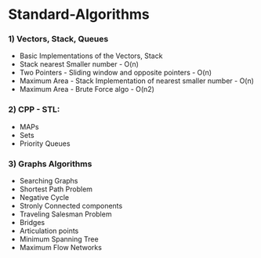 # Standard-Algorithms

### 1) Vectors, Stack, Queues
- Basic Implementations of the Vectors, Stack
- Stack nearest Smaller number - O(n)
- Two Pointers - Sliding window and opposite pointers - O(n)
- Maximum Area - Stack Implementation of nearest smaller number - O(n)
- Maximum Area - Brute Force algo - O(n2)

### 2) CPP - STL:
- MAPs
- Sets
- Priority Queues

### 3) Graphs Algorithms
- Searching Graphs
- Shortest Path Problem
- Negative Cycle
- Stronly Connected components
- Traveling Salesman Problem
- Bridges
- Articulation points
- Minimum Spanning Tree
- Maximum Flow Networks
